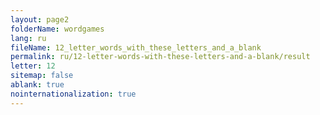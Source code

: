 ```yaml
---
layout: page2
folderName: wordgames
lang: ru
fileName: 12_letter_words_with_these_letters_and_a_blank
permalink: ru/12-letter-words-with-these-letters-and-a-blank/result
letter: 12
sitemap: false
ablank: true
nointernationalization: true
---
```

